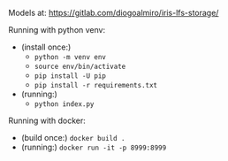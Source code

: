 Models at: https://gitlab.com/diogoalmiro/iris-lfs-storage/

Running with python venv:

 - (install once:)
   - `python -m venv env`
   - `source env/bin/activate`
   - `pip install -U pip`
   - `pip install -r requirements.txt`
 - (running:)
   - `python index.py`

Running with docker:

 - (build once:)  `docker build .`
 - (running:) `docker run -it -p 8999:8999`

